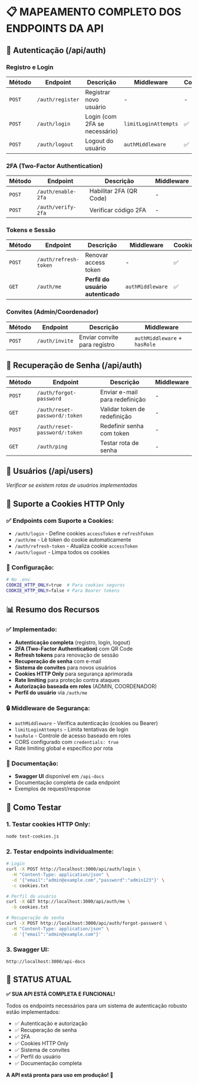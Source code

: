 # 📋 MAPEAMENTO COMPLETO DOS ENDPOINTS DA API

## 🔐 Autenticação (/api/auth)

### Registro e Login
| Método | Endpoint | Descrição | Middleware | Cookies |
|--------|----------|-----------|------------|---------|
| `POST` | `/auth/register` | Registrar novo usuário | - | - |
| `POST` | `/auth/login` | Login (com 2FA se necessário) | `limitLoginAttempts` | ✅ |
| `POST` | `/auth/logout` | Logout do usuário | `authMiddleware` | ✅ |

### 2FA (Two-Factor Authentication)
| Método | Endpoint | Descrição | Middleware |
|--------|----------|-----------|------------|
| `POST` | `/auth/enable-2fa` | Habilitar 2FA (QR Code) | - |
| `POST` | `/auth/verify-2fa` | Verificar código 2FA | - |

### Tokens e Sessão
| Método | Endpoint | Descrição | Middleware | Cookies |
|--------|----------|-----------|------------|---------|
| `POST` | `/auth/refresh-token` | Renovar access token | - | ✅ |
| `GET` | `/auth/me` | **Perfil do usuário autenticado** | `authMiddleware` | ✅ |

### Convites (Admin/Coordenador)
| Método | Endpoint | Descrição | Middleware |
|--------|----------|-----------|------------|
| `POST` | `/auth/invite` | Enviar convite para registro | `authMiddleware` + `hasRole` |

## 🔑 Recuperação de Senha (/api/auth)

| Método | Endpoint | Descrição | Middleware |
|--------|----------|-----------|------------|
| `POST` | `/auth/forgot-password` | Enviar e-mail para redefinição | - |
| `GET` | `/auth/reset-password/:token` | Validar token de redefinição | - |
| `POST` | `/auth/reset-password/:token` | Redefinir senha com token | - |
| `GET` | `/auth/ping` | Testar rota de senha | - |

## 👥 Usuários (/api/users)

*Verificar se existem rotas de usuários implementadas*

## 🍪 Suporte a Cookies HTTP Only

### ✅ Endpoints com Suporte a Cookies:
- `/auth/login` - Define cookies `accessToken` e `refreshToken`
- `/auth/me` - Lê token do cookie automaticamente
- `/auth/refresh-token` - Atualiza cookie `accessToken`
- `/auth/logout` - Limpa todos os cookies

### 🔧 Configuração:
```bash
# No .env
COOKIE_HTTP_ONLY=true  # Para cookies seguros
COOKIE_HTTP_ONLY=false # Para Bearer tokens
```

## 📊 Resumo dos Recursos

### ✅ Implementado:
- **Autenticação completa** (registro, login, logout)
- **2FA (Two-Factor Authentication)** com QR Code
- **Refresh tokens** para renovação de sessão
- **Recuperação de senha** com e-mail
- **Sistema de convites** para novos usuários
- **Cookies HTTP Only** para segurança aprimorada
- **Rate limiting** para proteção contra ataques
- **Autorização baseada em roles** (ADMIN, COORDENADOR)
- **Perfil do usuário** via `/auth/me`

### 🔒 Middleware de Segurança:
- `authMiddleware` - Verifica autenticação (cookies ou Bearer)
- `limitLoginAttempts` - Limita tentativas de login
- `hasRole` - Controle de acesso baseado em roles
- CORS configurado com `credentials: true`
- Rate limiting global e específico por rota

### 📝 Documentação:
- **Swagger UI** disponível em `/api-docs`
- Documentação completa de cada endpoint
- Exemplos de request/response

## 🧪 Como Testar

### 1. Testar cookies HTTP Only:
```bash
node test-cookies.js
```

### 2. Testar endpoints individualmente:
```bash
# Login
curl -X POST http://localhost:3000/api/auth/login \
  -H "Content-Type: application/json" \
  -d '{"email":"admin@example.com","password":"admin123"}' \
  -c cookies.txt

# Perfil do usuário
curl -X GET http://localhost:3000/api/auth/me \
  -b cookies.txt

# Recuperação de senha
curl -X POST http://localhost:3000/api/auth/forgot-password \
  -H "Content-Type: application/json" \
  -d '{"email":"admin@example.com"}'
```

### 3. Swagger UI:
```
http://localhost:3000/api-docs
```

## 🎯 STATUS ATUAL

**✅ SUA API ESTÁ COMPLETA E FUNCIONAL!**

Todos os endpoints necessários para um sistema de autenticação robusto estão implementados:
- ✅ Autenticação e autorização
- ✅ Recuperação de senha
- ✅ 2FA
- ✅ Cookies HTTP Only
- ✅ Sistema de convites
- ✅ Perfil do usuário
- ✅ Documentação completa

**A API está pronta para uso em produção! 🚀**

